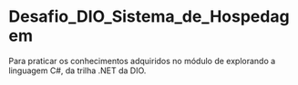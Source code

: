 # Desafio_DIO_Sistema_de_Hospedagem
Para praticar os conhecimentos adquiridos no módulo de explorando a linguagem C#, da trilha .NET da DIO.
